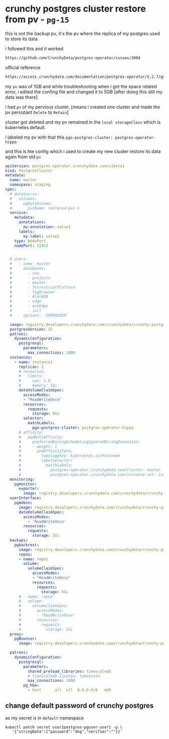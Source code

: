 # crunchy postgres cluster restore from pv -  `pg-15`

this is not the backup pv, it's the pv where the replica of my postgres used to store its data.

i followed this and it worked
```bash
https://github.com/CrunchyData/postgres-operator/issues/3084
```
official reference
```bash
https://access.crunchydata.com/documentation/postgres-operator/5.2.7/guides/storage-retention/
```

my `pv` was of 1GB and while troubleshooting when i got the space related error, i edited the confing file and changed it to 5GB [after doing this still my data was there]

i had `pv` of my pervious cluster, [means i created one cluster and made the pv persistant `Delete` to `Retain`]

cluster got deleted and my pv remained in the `local storageClass` which is kubernetes default.

i labeled my pv with that this `pgo-postgres-cluster: postgres-operator-hippo`

and this is hte config which i used to create my new cluster restore its data again from old `pv`

```yaml
apiVersion: postgres-operator.crunchydata.com/v1beta1
kind: PostgresCluster
metadata:
  name: master
  namespace: staging
spec:
  # dataSource:
  #   volumes:
  #     pgDataVolume:
  #       pvcName: restored-pvc-1
  service:
    metadata:
      annotations:
        my-annotation: value1
      labels:
        my-label: value2
    type: NodePort
    nodePort: 32432


  # users:
  #   - name: master
  #     databases:
  #       - zoo
  #       - projects
  #       - master
  #       - TerrestrialPlatform
  #       - TagBrowser
  #       - AlarmDB
  #       - edge
  #       - notEdge
  #       - iocl
  #     options: 'SUPERUSER'

  image: registry.developers.crunchydata.com/crunchydata/crunchy-postgres:ubi8-15.3-2
  postgresVersion: 15
  patroni:
    dynamicConfiguration:
      postgresql:
        parameters:
          max_connections: 1000
  instances:
    - name: instance1
      replicas: 2
      # resources:
      #   limits:
      #     cpu: 1.0
      #     memory: 1Gi
      dataVolumeClaimSpec:
        accessModes:
        - "ReadWriteOnce"
        resources:
          requests:
            storage: 5Gi
        selector:
          matchLabels:
            pgo-postgres-cluster: postgres-operator-hippo
      # affinity:
      #   podAntiAffinity:
      #     preferredDuringSchedulingIgnoredDuringExecution:
      #     - weight: 1
      #       podAffinityTerm:
      #         topologyKey: kubernetes.io/hostname
      #         labelSelector:
      #           matchLabels:
      #             postgres-operator.crunchydata.com/cluster: master
      #             postgres-operator.crunchydata.com/instance-set: instance1
  monitoring:
    pgmonitor:
      exporter:
        image: registry.developers.crunchydata.com/crunchydata/crunchy-postgres-exporter:ubi8-5.5.0-0
  userInterface:
    pgAdmin:
      image: registry.developers.crunchydata.com/crunchydata/crunchy-pgadmin4:ubi8-4.30-19
      dataVolumeClaimSpec:
        accessModes:
          - 'ReadWriteOnce'
        resources:
          requests:
            storage: 1Gi
  backups:
    pgbackrest:
      image: registry.developers.crunchydata.com/crunchydata/crunchy-pgbackrest:ubi8-2.45-2
      repos:
      - name: repo1
        volume:
          volumeClaimSpec:
            accessModes:
            - "ReadWriteOnce"
            resources:
              requests:
                storage: 5Gi
      # - name: repo2
      #   volume:
      #     volumeClaimSpec:
      #       accessModes:
      #       - "ReadWriteOnce"
      #       resources:
      #         requests:
      #           storage: 1Gi
  proxy:
    pgBouncer:
      image: registry.developers.crunchydata.com/crunchydata/crunchy-pgbouncer:ubi8-1.19-2

  patroni:
    dynamicConfiguration:
      postgresql:
        parameters:
          shared_preload_libraries: timescaledb 
          # timescaledb.license: timescale
          max_connections: 1000
        pg_hba:
          - host      all  all  0.0.0.0/0   md5

```
## change default password of crunchy postgres

as my secret is in `default` namespace
```
kubectl patch secret user1postgres-pguser-user1 -p \
   '{"stringData":{"password":"dog","verifier":""}}'
```
